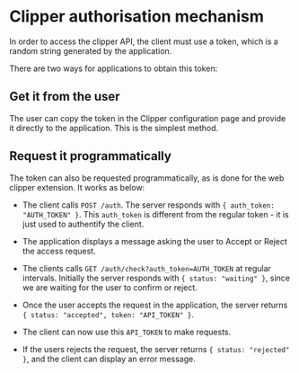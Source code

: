 # Clipper authorisation mechanism

In order to access the clipper API, the client must use a token, which is a random string generated by the application.

There are two ways for applications to obtain this token:

## Get it from the user

The user can copy the token in the Clipper configuration page and provide it directly to the application. This is the simplest method.

## Request it programmatically

The token can also be requested programmatically, as is done for the web clipper extension. It works as below:

- The client calls `POST /auth`. The server responds with `{ auth_token: "AUTH_TOKEN" }`. This `auth_token` is different from the regular token - it is just used to authentify the client.

- The application displays a message asking the user to Accept or Reject the access request.

- The clients calls `GET /auth/check?auth_token=AUTH_TOKEN` at regular intervals. Initially the server responds with `{ status: "waiting" }`, since we are waiting for the user to confirm or reject.

- Once the user accepts the request in the application, the server returns `{ status: "accepted", token: "API_TOKEN" }`.

- The client can now use this `API_TOKEN` to make requests.

- If the users rejects the request, the server returns `{ status: "rejected" }`, and the client can display an error message.